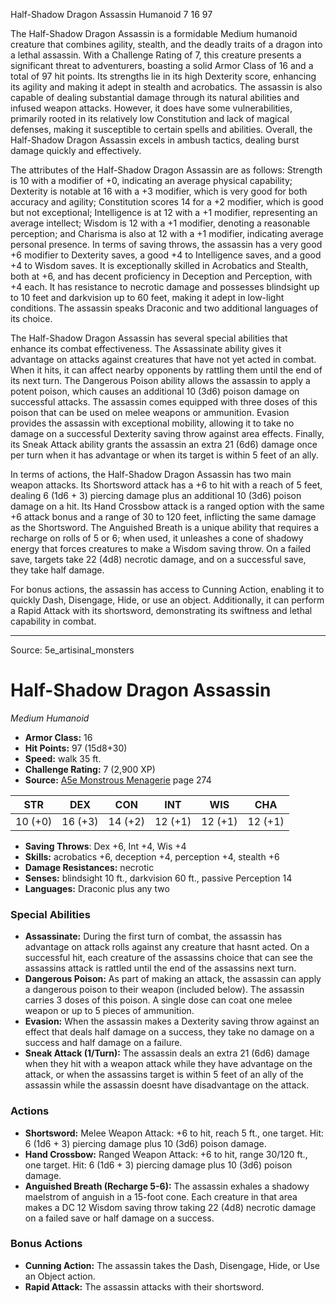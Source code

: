 <MonsterName/>Half-Shadow Dragon Assassin</MonsterName>
<CreatureType/>Humanoid</CreatureType>
<CR/>7</CR>
<AC/>16</AC>
<HP/>97</HP>
<summary>The Half-Shadow Dragon Assassin is a formidable Medium humanoid creature that combines agility, stealth, and the deadly traits of a dragon into a lethal assassin. With a Challenge Rating of 7, this creature presents a significant threat to adventurers, boasting a solid Armor Class of 16 and a total of 97 hit points. Its strengths lie in its high Dexterity score, enhancing its agility and making it adept in stealth and acrobatics. The assassin is also capable of dealing substantial damage through its natural abilities and infused weapon attacks. However, it does have some vulnerabilities, primarily rooted in its relatively low Constitution and lack of magical defenses, making it susceptible to certain spells and abilities. Overall, the Half-Shadow Dragon Assassin excels in ambush tactics, dealing burst damage quickly and effectively.</summary>

<detail>

The attributes of the Half-Shadow Dragon Assassin are as follows: Strength is 10 with a modifier of +0, indicating an average physical capability; Dexterity is notable at 16 with a +3 modifier, which is very good for both accuracy and agility; Constitution scores 14 for a +2 modifier, which is good but not exceptional; Intelligence is at 12 with a +1 modifier, representing an average intellect; Wisdom is 12 with a +1 modifier, denoting a reasonable perception; and Charisma is also at 12 with a +1 modifier, indicating average personal presence. In terms of saving throws, the assassin has a very good +6 modifier to Dexterity saves, a good +4 to Intelligence saves, and a good +4 to Wisdom saves. It is exceptionally skilled in Acrobatics and Stealth, both at +6, and has decent proficiency in Deception and Perception, with +4 each. It has resistance to necrotic damage and possesses blindsight up to 10 feet and darkvision up to 60 feet, making it adept in low-light conditions. The assassin speaks Draconic and two additional languages of its choice.

The Half-Shadow Dragon Assassin has several special abilities that enhance its combat effectiveness. The Assassinate ability gives it advantage on attacks against creatures that have not yet acted in combat. When it hits, it can affect nearby opponents by rattling them until the end of its next turn. The Dangerous Poison ability allows the assassin to apply a potent poison, which causes an additional 10 (3d6) poison damage on successful attacks. The assassin comes equipped with three doses of this poison that can be used on melee weapons or ammunition. Evasion provides the assassin with exceptional mobility, allowing it to take no damage on a successful Dexterity saving throw against area effects. Finally, its Sneak Attack ability grants the assassin an extra 21 (6d6) damage once per turn when it has advantage or when its target is within 5 feet of an ally.

In terms of actions, the Half-Shadow Dragon Assassin has two main weapon attacks. Its Shortsword attack has a +6 to hit with a reach of 5 feet, dealing 6 (1d6 + 3) piercing damage plus an additional 10 (3d6) poison damage on a hit. Its Hand Crossbow attack is a ranged option with the same +6 attack bonus and a range of 30 to 120 feet, inflicting the same damage as the Shortsword. The Anguished Breath is a unique ability that requires a recharge on rolls of 5 or 6; when used, it unleashes a cone of shadowy energy that forces creatures to make a Wisdom saving throw. On a failed save, targets take 22 (4d8) necrotic damage, and on a successful save, they take half damage.

For bonus actions, the assassin has access to Cunning Action, enabling it to quickly Dash, Disengage, Hide, or use an object. Additionally, it can perform a Rapid Attack with its shortsword, demonstrating its swiftness and lethal capability in combat.</detail>



---

Source: 5e_artisinal_monsters

# Half-Shadow Dragon Assassin

*Medium* *Humanoid*

- **Armor Class:** 16
- **Hit Points:** 97 (15d8+30)
- **Speed:** walk 35 ft.
- **Challenge Rating:** 7 (2,900 XP)
- **Source:** [A5e Monstrous Menagerie](https://enpublishingrpg.com/products/level-up-monstrous-menagerie-a5e) page 274

| STR | DEX | CON | INT | WIS | CHA |
| --- | --- | --- | --- | --- | --- |
| 10 (+0) | 16 (+3) | 14 (+2) | 12 (+1) | 12 (+1) | 12 (+1) |

- **Saving Throws**: Dex +6, Int +4, Wis +4
- **Skills:** acrobatics +6, deception +4, perception +4, stealth +6
- **Damage Resistances:** necrotic
- **Senses:** blindsight 10 ft., darkvision 60 ft., passive Perception 14
- **Languages:** Draconic plus any two

### Special Abilities

- **Assassinate:** During the first turn of combat, the assassin has advantage on attack rolls against any creature that hasnt acted. On a successful hit, each creature of the assassins choice that can see the assassins attack is rattled until the end of the assassins next turn.
- **Dangerous Poison:** As part of making an attack, the assassin can apply a dangerous poison to their weapon (included below). The assassin carries 3 doses of this poison. A single dose can coat one melee weapon or up to 5 pieces of ammunition.
- **Evasion:** When the assassin makes a Dexterity saving throw against an effect that deals half damage on a success, they take no damage on a success and half damage on a failure.
- **Sneak Attack (1/Turn):** The assassin deals an extra 21 (6d6) damage when they hit with a weapon attack while they have advantage on the attack, or when the assassins target is within 5 feet of an ally of the assassin while the assassin doesnt have disadvantage on the attack.

### Actions

- **Shortsword:** Melee Weapon Attack: +6 to hit, reach 5 ft., one target. Hit: 6 (1d6 + 3) piercing damage plus 10 (3d6) poison damage.
- **Hand Crossbow:** Ranged Weapon Attack: +6 to hit, range 30/120 ft., one target. Hit: 6 (1d6 + 3) piercing damage plus 10 (3d6) poison damage.
- **Anguished Breath (Recharge 5-6):** The assassin exhales a shadowy maelstrom of anguish in a 15-foot cone. Each creature in that area makes a DC 12 Wisdom saving throw  taking 22 (4d8) necrotic damage on a failed save or half damage on a success.

### Bonus Actions

- **Cunning Action:** The assassin takes the Dash, Disengage, Hide, or Use an Object action.
- **Rapid Attack:** The assassin attacks with their shortsword.




